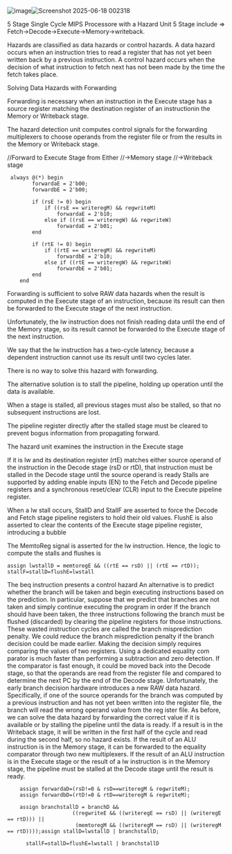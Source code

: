 ![image](https://github.com/user-attachments/assets/eaa16349-d02b-4429-8b4f-650f02140308)![Screenshot 2025-06-18 002318](https://github.com/user-attachments/assets/92d50067-459f-4763-983e-dac15eab80d4)

5 Stage Single Cycle MIPS Processore with a Hazard Unit
5 Stage include => Fetch->Decode->Execute->Memory->writeback.

Hazards are classified as data hazards or control hazards.
A data hazard occurs when an instruction tries to read a register that has not yet been written back by a previous instruction.
A control hazard occurs when the decision of what instruction to fetch next has not been made by the time the fetch takes place. 

Solving Data Hazards with Forwarding

Forwarding is necessary when an instruction in the Execute stage has a source register matching the destination register of an instructionin the Memory or Writeback stage.

The hazard detection unit computes control signals for the forwarding multiplexers to choose operands from the register file or from the results in the Memory or Writeback stage. 

//Forward to Execute Stage from Either
//->Memory stage
//->Writeback stage

     always @(*) begin
            forwardaE = 2'b00;
            forwardbE = 2'b00;
    
            if (rsE != 0) begin
                if ((rsE == writeregM) && regwriteM)
                    forwardaE = 2'b10;
                else if ((rsE == writeregW) && regwriteW)
                    forwardaE = 2'b01;
            end
    
            if (rtE != 0) begin
                if ((rtE == writeregM) && regwriteM)
                    forwardbE = 2'b10;
                else if ((rtE == writeregW) && regwriteW)
                    forwardbE = 2'b01;
            end
        end
Forwarding is sufficient to solve RAW data hazards when the result is computed in the Execute stage of an instruction, because its result can then be forwarded to the Execute stage of the next instruction.

Unfortunately, the lw instruction does not finish reading data until the end of the Memory stage, so its result cannot be forwarded to the Execute stage of the next instruction. 

We say that the lw instruction has a two-cycle latency, because a dependent instruction cannot use its result until two cycles later. 

There is no way to solve this hazard with forwarding.

The alternative solution is to stall the pipeline, holding up operation until the data is available.

When a stage is stalled, all previous stages must also be stalled, so that no subsequent instructions are lost. 

The pipeline register directly after the stalled stage must be cleared to prevent bogus information from propagating forward.

The hazard unit examines the instruction in the Execute stage

If it is lw and its destination register (rtE) matches either source operand of the instruction in the Decode stage (rsD or rtD), that instruction must be stalled in the Decode stage until the source operand is ready
Stalls are supported by adding enable inputs (EN) to the Fetch and Decode pipeline registers and a synchronous reset/clear (CLR) input to the Execute pipeline register. 

When a lw stall occurs, StallD and StallF are asserted to force the Decode and Fetch stage pipeline registers to hold their old values.
FlushE is also asserted to clear the contents of the Execute stage pipeline register, introducing a bubble

The MemtoReg signal is asserted for the lw instruction. Hence, the logic to compute the stalls and flushes is
    
    assign lwstallD = memtoregE && ((rtE == rsD) || (rtE == rtD));
    stallF=stallD=flushE=lwstall
The beq instruction presents a control hazard
An alternative is to predict whether the branch will be taken and begin executing instructions based on the prediction.
In particular, suppose that we predict that branches are not taken and simply continue executing the program in order
If the branch should have been taken, the three instructions following the branch must be flushed (discarded) by clearing the pipeline registers for those instructions.
These wasted instruction cycles are called the branch misprediction penalty.
We could reduce the branch misprediction penalty if the branch decision could be made earlier.
Making the decision simply requires comparing the values of two registers. Using a dedicated equality com parator is much faster than performing a subtraction and zero detection.
If the comparator is fast enough, it could be moved back into the Decode stage, so that the operands are read from the register file and compared to determine the next PC by the end of the Decode stage.
Unfortunately, the early branch decision hardware introduces a new RAW data hazard.
Specifically, if one of the source operands for the branch was computed by a previous instruction and has not yet been written into the register file, the branch will read the wrong operand value from the reg ister file.
As before, we can solve the data hazard by forwarding the correct value if it is available or by stalling the pipeline until the data is ready.
If a result is in the Writeback stage, it will be written in the first half of the cycle and read during the second half, so no hazard exists.
If the result of an ALU instruction is in the Memory stage, it can be forwarded to the equality comparator through two new multiplexers.
If the result of an ALU instruction is in the Execute stage or the result of a lw instruction is in the Memory stage, the pipeline must be stalled at the Decode stage until the result is ready.
                     
        assign forwardaD=(rsD!=0 & rsD==writeregM & regwriteM);
        assign forwardbD=(rtD!=0 & rtD==writeregM & regwriteM);

        assign branchstallD = branchD &&
                         ((regwriteE && ((writeregE == rsD) || (writeregE == rtD))) ||
                          (memtoregM && ((writeregM == rsD) || (writeregM == rtD))));assign stallD=lwstallD | branchstallD;

          stallF=stallD=flushE=lwstall | branchstallD




